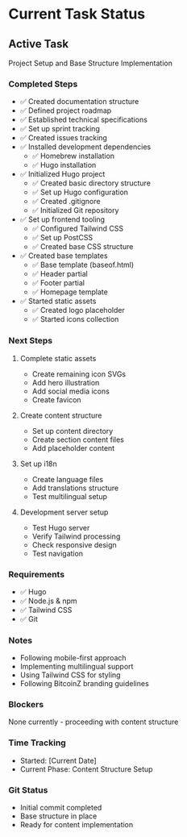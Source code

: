 # Current Task Status

## Active Task
Project Setup and Base Structure Implementation

### Completed Steps
- ✅ Created documentation structure
- ✅ Defined project roadmap
- ✅ Established technical specifications
- ✅ Set up sprint tracking
- ✅ Created issues tracking
- ✅ Installed development dependencies
  - ✅ Homebrew installation
  - ✅ Hugo installation
- ✅ Initialized Hugo project
  - ✅ Created basic directory structure
  - ✅ Set up Hugo configuration
  - ✅ Created .gitignore
  - ✅ Initialized Git repository
- ✅ Set up frontend tooling
  - ✅ Configured Tailwind CSS
  - ✅ Set up PostCSS
  - ✅ Created base CSS structure
- ✅ Created base templates
  - ✅ Base template (baseof.html)
  - ✅ Header partial
  - ✅ Footer partial
  - ✅ Homepage template
- ✅ Started static assets
  - ✅ Created logo placeholder
  - ✅ Started icons collection

### Next Steps
1. Complete static assets
   - Create remaining icon SVGs
   - Add hero illustration
   - Add social media icons
   - Create favicon

2. Create content structure
   - Set up content directory
   - Create section content files
   - Add placeholder content

3. Set up i18n
   - Create language files
   - Add translations structure
   - Test multilingual setup

4. Development server setup
   - Test Hugo server
   - Verify Tailwind processing
   - Check responsive design
   - Test navigation

### Requirements
- ✅ Hugo
- ✅ Node.js & npm
- ✅ Tailwind CSS
- ✅ Git

### Notes
- Following mobile-first approach
- Implementing multilingual support
- Using Tailwind CSS for styling
- Following BitcoinZ branding guidelines

### Blockers
None currently - proceeding with content structure

### Time Tracking
- Started: [Current Date]
- Current Phase: Content Structure Setup

### Git Status
- Initial commit completed
- Base structure in place
- Ready for content implementation
